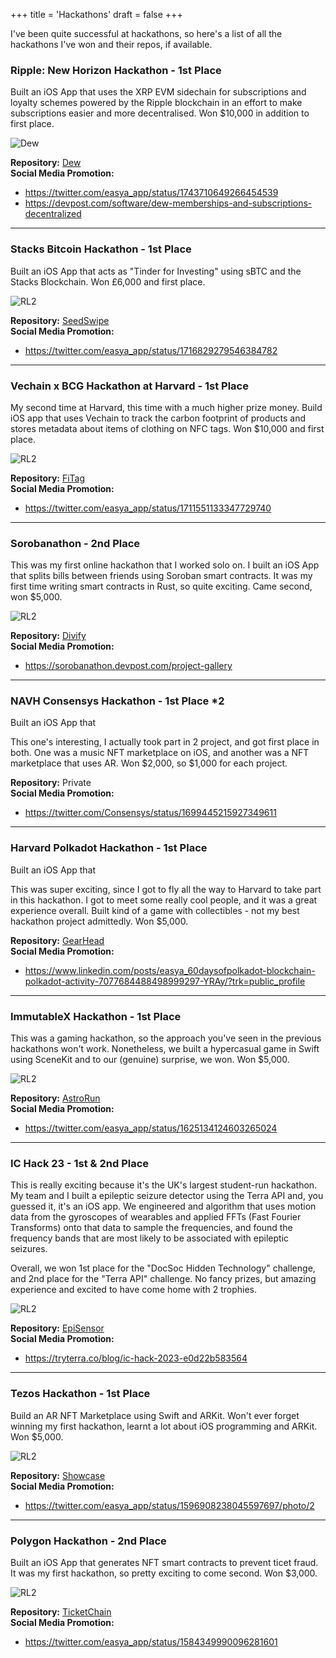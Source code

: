 +++
title = 'Hackathons'
draft = false
+++

I've been quite successful at hackathons, so here's a list of all the hackathons I've won and their repos, if available.

### Ripple: New Horizon Hackathon - 1st Place
Built an iOS App that uses the XRP EVM sidechain for subscriptions and loyalty schemes powered by the Ripple blockchain in an effort to make subscriptions easier and more decentralised. Won $10,000 in addition to first place.

![Dew](/images/dew_ripple.png) 

**Repository:** [Dew](https://github.com/nkoorty/Dew)  
**Social Media Promotion:**
* https://twitter.com/easya_app/status/1743710649266454539
* https://devpost.com/software/dew-memberships-and-subscriptions-decentralized

---

### Stacks Bitcoin Hackathon - 1st Place
Built an iOS App that acts as "Tinder for Investing" using sBTC and the Stacks Blockchain. Won £6,000 and first place.

![RL2](/images/hack_1.jpg) 

**Repository:** [SeedSwipe](https://github.com/nkoorty/SeedSwipe)  
**Social Media Promotion:**
* https://twitter.com/easya_app/status/1716829279546384782

---
### Vechain x BCG Hackathon at Harvard - 1st Place
My second time at Harvard, this time with a much higher prize money. Build iOS app that uses Vechain to track the carbon footprint of products and stores metadata about items of clothing on NFC tags. Won $10,000 and first place.

![RL2](/images/hack_2.jpg) 

**Repository:** [FiTag](https://github.com/nkoorty/FiTag)  
**Social Media Promotion:**
* https://twitter.com/easya_app/status/1711551133347729740

---
### Sorobanathon - 2nd Place 
This was my first online hackathon that I worked solo on. I built an iOS App that splits bills between friends using Soroban smart contracts. It was my first time writing smart contracts in Rust, so quite exciting. Came second, won $5,000.

![RL2](/images/divify.jpg) 

**Repository:** [Divify](https://github.com/nkoorty/Divify)  
**Social Media Promotion:** 
* https://sorobanathon.devpost.com/project-gallery

---
### NAVH Consensys Hackathon - 1st Place *2
Built an iOS App that

This one's interesting, I actually took part in 2 project, and got first place in both. One was a music NFT marketplace on iOS, and another was a NFT marketplace that uses AR. Won $2,000, so $1,000 for each project.

**Repository:** Private  
**Social Media Promotion:**
* https://twitter.com/Consensys/status/1699445215927349611

---
### Harvard Polkadot Hackathon - 1st Place
Built an iOS App that

This was super exciting, since I got to fly all the way to Harvard to take part in this hackathon. I got to meet some really cool people, and it was a great experience overall. Built kind of a game with collectibles - not my best hackathon project admittedly. Won $5,000.

**Repository:** [GearHead](https://github.com/nkoorty/GearHackathon)  
**Social Media Promotion:**
* https://www.linkedin.com/posts/easya_60daysofpolkadot-blockchain-polkadot-activity-7077684488498999297-YRAy/?trk=public_profile

---
### ImmutableX Hackathon - 1st Place
This was a gaming hackathon, so the approach you've seen in the previous hackathons won't work. Nonetheless, we built a hypercasual game in Swift using SceneKit and to our (genuine) surprise, we won. Won $5,000.

![RL2](/images/imx.jpg) 

**Repository:** [AstroRun](https://github.com/jesusrafaelchris/ImmutableX)  
**Social Media Promotion:**
* https://twitter.com/easya_app/status/1625134124603265024

---
### IC Hack 23 - 1st & 2nd Place 
This is really exciting because it's the UK's largest student-run hackathon. My team and I built a epileptic seizure detector using the Terra API and, you guessed it, it's an iOS app. We engineered and algorithm that uses motion data from the gyroscopes of wearables and applied FFTs (Fast Fourier Transforms) onto that data to sample the frequencies, and found the frequency bands that are most likely to be associated with epileptic seizures.

Overall, we won 1st place for the "DocSoc Hidden Technology" challenge, and 2nd place for the "Terra API" challenge. No fancy prizes, but amazing experience and excited to have come home with 2 trophies.

![RL2](/images/ichack.jpg) 

**Repository:** [EpiSensor](https://github.com/nkoorty/ICHack23)  
**Social Media Promotion:**
* https://tryterra.co/blog/ic-hack-2023-e0d22b583564

---
### Tezos Hackathon - 1st Place 
Build an AR NFT Marketplace using Swift and ARKit. Won't ever forget winning my first hackathon, learnt a lot about iOS programming and ARKit. Won $5,000.

![RL2](/images/showcase.jpg) 

**Repository:** [Showcase](https://github.com/jesusrafaelchris/TezosHack)  
**Social Media Promotion:**
* https://twitter.com/easya_app/status/1596908238045597697/photo/2

---
### Polygon Hackathon - 2nd Place 
Built an iOS App that generates NFT smart contracts to prevent ticet fraud. It was my first hackathon, so pretty exciting to come second. Won $3,000.

![RL2](/images/ticketchain.jpg) 

**Repository:** [TicketChain](https://github.com/jesusrafaelchris/Polygon-x-EasyA-Hackathon)  
**Social Media Promotion:**
* https://twitter.com/easya_app/status/1584349990096281601